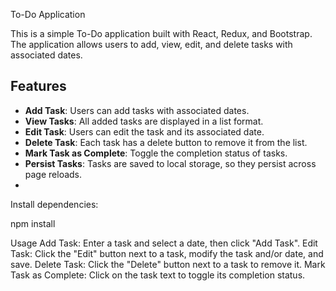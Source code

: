 To-Do Application

This is a simple To-Do application built with React, Redux, and Bootstrap. The application allows users to add, view, edit, and delete tasks with associated dates.

## Features

- **Add Task**: Users can add tasks with associated dates.
- **View Tasks**: All added tasks are displayed in a list format.
- **Edit Task**: Users can edit the task and its associated date.
- **Delete Task**: Each task has a delete button to remove it from the list.
- **Mark Task as Complete**: Toggle the completion status of tasks.
- **Persist Tasks**: Tasks are saved to local storage, so they persist across page reloads.
- 
Install dependencies:

npm install

Usage
Add Task: Enter a task and select a date, then click "Add Task".
Edit Task: Click the "Edit" button next to a task, modify the task and/or date, and save.
Delete Task: Click the "Delete" button next to a task to remove it.
Mark Task as Complete: Click on the task text to toggle its completion status.
